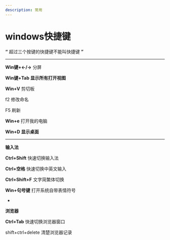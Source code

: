 ```yaml
---
description: 常用
---
```


# windows快捷键

**“** 超过三个按键的快捷键不能叫快捷键 **”**

****

**Win键+←/→** 分屏

**Win键+Tab 显示所有打开视图**

**Win+V** 剪切板

f2 修改命名

F5 刷新

**Win+e** 打开我的电脑

**Win+D 显示桌面**

****

**输入法**

**Ctrl+Shift** 快速切换输入法

**Ctrl+空格**  快速切换中英文输入&#x20;

**Ctrl+Shift+F** 文字简繁体切换

**Win+句号键** 打开系统自带表情符号



*

**浏览器**

**Ctrl+Tab** 快速切换浏览器窗口

shift+ctrl+delete   清楚浏览器记录



